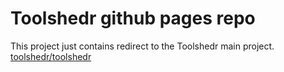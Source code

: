 # Toolshedr github pages repo


This project just contains redirect to the Toolshedr main project.
[toolshedr/toolshedr](https://github.com/toolshedr/toolshedr)
